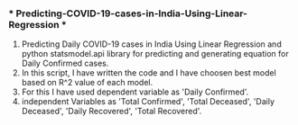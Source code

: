 ### * Predicting-COVID-19-cases-in-India-Using-Linear-Regression *

1. Predicting Daily COVID-19 cases in India Using Linear Regression and python statsmodel.api library for predicting and generating equation for Daily Confirmed cases.
2. In this script, I have written the code and I have choosen best model based on R^2 value of each model.
3. For this I have used dependent variable as 'Daily Confirmed'.
4. independent Variables as 'Total Confirmed', 'Total Deceased', 'Daily Deceased', 'Daily Recovered', 'Total Recovered'.
